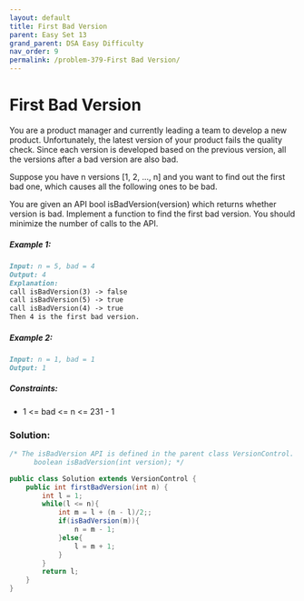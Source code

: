 ```yaml
---
layout: default
title: First Bad Version
parent: Easy Set 13
grand_parent: DSA Easy Difficulty
nav_order: 9
permalink: /problem-379-First Bad Version/
---
```

# First Bad Version
You are a product manager and currently leading a team to develop a new product. Unfortunately, the latest version of your product fails the quality check. Since each version is developed based on the previous version, all the versions after a bad version are also bad.

Suppose you have n versions [1, 2, ..., n] and you want to find out the first bad one, which causes all the following ones to be bad.

You are given an API bool isBadVersion(version) which returns whether version is bad. Implement a function to find the first bad version. You should minimize the number of calls to the API.

##### Example 1:
```markdown
Input: n = 5, bad = 4
Output: 4
Explanation:
call isBadVersion(3) -> false
call isBadVersion(5) -> true
call isBadVersion(4) -> true
Then 4 is the first bad version.
```
##### Example 2:
```markdown
Input: n = 1, bad = 1
Output: 1
```
##### Constraints:
* 1 <= bad <= n <= 231 - 1

### Solution:
```java
/* The isBadVersion API is defined in the parent class VersionControl.
      boolean isBadVersion(int version); */

public class Solution extends VersionControl {
    public int firstBadVersion(int n) {
        int l = 1;
        while(l <= n){
            int m = l + (n - l)/2;;
            if(isBadVersion(m)){
                n = m - 1;
            }else{
                l = m + 1;
            }
        }
        return l;
    }
}
```